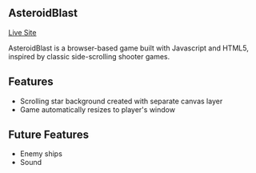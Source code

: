 ## AsteroidBlast

[Live Site][site]

[site]: http://michaelduke.nyc/AsteroidBlast/

AsteroidBlast is a browser-based game built with Javascript and HTML5, inspired by classic side-scrolling shooter games.

## Features
- Scrolling star background created with separate canvas layer
- Game automatically resizes to player's window

## Future Features
- Enemy ships
- Sound
